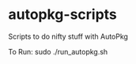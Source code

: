 autopkg-scripts
===============

Scripts to do nifty stuff with AutoPkg


To Run:
  sudo ./run_autopkg.sh
